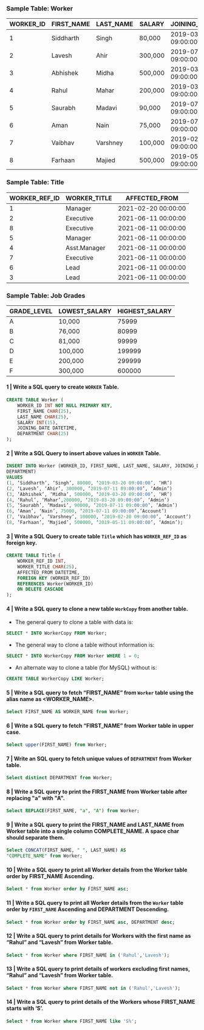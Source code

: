 ### Sample Table: Worker

| WORKER_ID | FIRST_NAME | LAST_NAME | SALARY | JOINING_DATE | DEPARTMENT |
| -------- | -------- | -------- | -------- | -------- | -------- |
| 1     | Siddharth     | Singh     | 80,000     | 2019-03-20 09:00:00     | HR     |
| 2     | Lavesh     | Ahir     | 300,000     | 2019-07-11 09:00:00     | Admin     |
| 3     | Abhishek     | Midha     | 500,000     | 2019-03-20 09:00:00     | HR     |
| 4     | Rahul     | Mahar     | 200,000     | 2019-03-20 09:00:00     | Admin     |
| 5     | Saurabh     | Madavi     | 90,000     | 2019-07-11 09:00:00     | Admin     |
| 6     | Aman     | Nain     | 75,000     | 2019-07-11 09:00:00     | Account     |
| 7     | Vaibhav     | Varshney     | 100,000     | 2019-02-20 09:00:00     | Account     |
| 8     | Farhaan     | Majied     | 500,000     | 2019-05-11 09:00:00     | Admin     |

### Sample Table: Title

| WORKER_REF_ID | WORKER_TITLE | AFFECTED_FROM |
| -------- | -------- | -------- |
| 1     | Manager     | 2021-02-20 00:00:00     |
| 2     | Executive     | 2021-06-11 00:00:00     |
| 8     | Executive     | 2021-06-11 00:00:00     |
| 5     | Manager     | 2021-06-11 00:00:00     |
| 4     | Asst.Manager     | 2021-06-11 00:00:00     |
| 7     | Executive     | 2021-06-11 00:00:00     |
| 6     | Lead     | 2021-06-11 00:00:00     |
| 3     | Lead     | 2021-06-11 00:00:00     |

### Sample Table: Job Grades

| GRADE_LEVEL | LOWEST_SALARY | HIGHEST_SALARY |
| -------- | -------- | -------- |
| A     | 10,000     | 75999     |
| B     | 76,000     | 80999     |
| C     | 81,000     | 99999     |
| D     | 100,000     | 199999     |
| E     | 200,000     | 299999     |
| F     | 300,000     | 600000     |

#### 1 | Write a SQL query to create `WORKER` Table.

```sql 
CREATE TABLE Worker (
    WORKER_ID INT NOT NULL PRIMARY KEY,
    FIRST_NAME CHAR(25),
    LAST_NAME CHAR(25),
    SALARY INT(15),
    JOINING_DATE DATETIME,
    DEPARTMENT CHAR(25)
);
```

#### 2 | Write a SQL Query to insert above values in `WORKER` Table.

```sql 
INSERT INTO Worker (WORKER_ID, FIRST_NAME, LAST_NAME, SALARY, JOINING_DATE,
DEPARTMENT) 
VALUES
(1, ‘Siddharth’, ‘Singh’, 80000, ‘2019-03-20 09:00:00’, ‘HR’)
(2, ‘Lavesh’, ‘Ahir’, 300000, ‘2019-07-11 09:00:00’, ‘Admin’)
(3, ‘Abhishek’, ‘Midha’, 500000, ‘2019-03-20 09:00:00’, ‘HR’)
(4, ‘Rahul’, ‘Mahar’,200000, ‘2019-03-20 09:00:00’, ‘Admin’)
(5, ‘Saurabh’, ‘Madavi’, 90000, ‘2019-07-11 09:00:00’, ‘Admin’)
(6, ‘Aman’, ‘Nain’, 75000, ‘2019-07-11 09:00:00’,’Account’)
(7, ‘Vaibhav’, ‘Varshney’, 100000, ‘2019-02-20 09:00:00’, ‘Account’)
(8, ‘Farhaan’, ‘Majied’, 500000, ‘2019-05-11 09:00:00’, ‘Admin’);
```

#### 3 | Write a SQL Query to create table `Title` which has `WORKER_REF_ID` as foreign key.

```sql 
CREATE TABLE Title (
    WORKER_REF_ID INT,
    WORKER_TITLE CHAR(25),
    AFFECTED_FROM DATETIME,
    FOREIGN KEY (WORKER_REF_ID)
    REFERENCES Worker(WORKER_ID)
    ON DELETE CASCADE
);
```

#### 4 | Write a SQL query to clone a new table `WorkCopy` from another table.

* The general query to clone a table with data is:

```sql 
SELECT * INTO WorkerCopy FROM Worker;
```
* The general way to clone a table without information is:

```sql 
SELECT * INTO WorkerCopy FROM Worker WHERE 1 = 0;
```
* An alternate way to clone a table (for MySQL) without is:

```sql
CREATE TABLE WorkerCopy LIKE Worker;
```

#### 5 | Write a SQL query to fetch “FIRST_NAME” from `Worker` table using the alias name as <WORKER_NAME>.

```sql 
Select FIRST_NAME AS WORKER_NAME from Worker;
```

#### 6 | Write a SQL query to fetch “FIRST_NAME” from Worker table in upper case.

```sql 
Select upper(FIRST_NAME) from Worker;
```

#### 7 | Write an SQL query to fetch unique values of `DEPARTMENT` from Worker table.

```sql 
Select distinct DEPARTMENT from Worker;
```

#### 8 | Write a SQL query to print the FIRST_NAME from Worker table after replacing "a" with "A".

```sql 
Select REPLACE(FIRST_NAME, "a", "A") from Worker;
```

#### 9 | Write a SQL query to print the FIRST_NAME and LAST_NAME from Worker table into a single column COMPLETE_NAME. A space char should separate them.

```sql 
Select CONCAT(FIRST_NAME, " ", LAST_NAME) AS
"COMPLETE_NAME" from Worker;
```

#### 10 | Write a SQL query to print all Worker details from the Worker table order by FIRST_NAME Ascending.

```sql 
Select * from Worker order by FIRST_NAME asc;
```

#### 11 | Write a SQL query to print all Worker details from the `Worker` table order by `FIRST_NAME` Ascending and DEPARTMENT Descending.

```sql 
Select * from Worker order by FIRST_NAME asc, DEPARTMENT desc;

```

#### 12 | Write a SQL query to print details for Workers with the first name as “Rahul” and “Lavesh” from Worker table.

```sql 
Select * from Worker where FIRST_NAME in ('Rahul','Lavesh');
```

#### 13 | Write a SQL query to print details of workers excluding first names, “Rahul” and “Lavesh” from Worker table.

```sql 
Select * from Worker where FIRST_NAME not in ('Rahul','Lavesh');
```

#### 14 | Write a SQL query to print details of the Workers whose FIRST_NAME starts with ‘S’.

```sql 
Select * from Worker where FIRST_NAME like 'S%';
```
